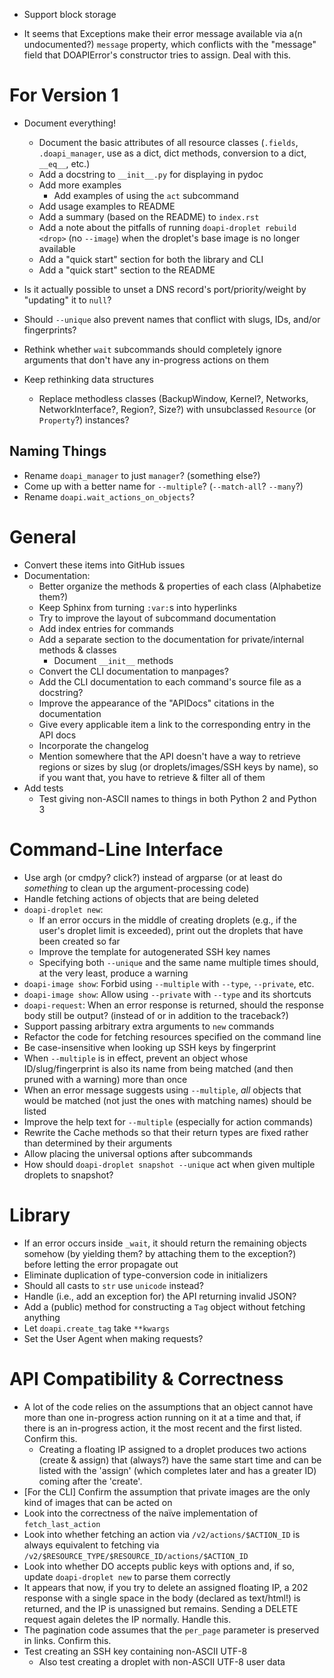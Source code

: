 - Support block storage

- It seems that Exceptions make their error message available via a(n
  undocumented?) `message` property, which conflicts with the "message" field
  that DOAPIError's constructor tries to assign.  Deal with this.

For Version 1
=============
- Document everything!
    - Document the basic attributes of all resource classes (`.fields`,
      `.doapi_manager`, use as a dict, dict methods, conversion to a dict,
      `__eq__`, etc.)
    - Add a docstring to `__init__.py` for displaying in pydoc
    - Add more examples
        - Add examples of using the `act` subcommand
    - Add usage examples to README
    - Add a summary (based on the README) to `index.rst`
    - Add a note about the pitfalls of running `doapi-droplet rebuild <drop>`
      (no `--image`) when the droplet's base image is no longer available
    - Add a "quick start" section for both the library and CLI
    - Add a "quick start" section to the README
- Is it actually possible to unset a DNS record's port/priority/weight by
  "updating" it to `null`?
- Should `--unique` also prevent names that conflict with slugs, IDs, and/or
  fingerprints?
- Rethink whether `wait` subcommands should completely ignore arguments that
  don't have any in-progress actions on them

- Keep rethinking data structures
    - Replace methodless classes (BackupWindow, Kernel?, Networks,
      NetworkInterface?, Region?, Size?) with unsubclassed `Resource` (or
      `Property`?) instances?

Naming Things
-------------
- Rename `doapi_manager` to just `manager`? (something else?)
- Come up with a better name for `--multiple`? (`--match-all`? `--many`?)
- Rename `doapi.wait_actions_on_objects`?


General
=======
- Convert these items into GitHub issues
- Documentation:
    - Better organize the methods & properties of each class (Alphabetize them?)
    - Keep Sphinx from turning `:var:`s into hyperlinks
    - Try to improve the layout of subcommand documentation
    - Add index entries for commands
    - Add a separate section to the documentation for private/internal methods
      & classes
        - Document `__init__` methods
    - Convert the CLI documentation to manpages?
    - Add the CLI documentation to each command's source file as a docstring?
    - Improve the appearance of the "APIDocs" citations in the documentation
    - Give every applicable item a link to the corresponding entry in the API
      docs
    - Incorporate the changelog
    - Mention somewhere that the API doesn't have a way to retrieve regions or
      sizes by slug (or droplets/images/SSH keys by name), so if you want that,
      you have to retrieve & filter all of them
- Add tests
    - Test giving non-ASCII names to things in both Python 2 and Python 3


Command-Line Interface
======================
- Use argh (or cmdpy? click?) instead of argparse (or at least do _something_
  to clean up the argument-processing code)
- Handle fetching actions of objects that are being deleted
- `doapi-droplet new`:
    - If an error occurs in the middle of creating droplets (e.g., if the
      user's droplet limit is exceeded), print out the droplets that have been
      created so far
    - Improve the template for autogenerated SSH key names
    - Specifying both `--unique` and the same name multiple times should, at
      the very least, produce a warning
- `doapi-image show`: Forbid using `--multiple` with `--type`, `--private`,
  etc.
- `doapi-image show`: Allow using `--private` with `--type` and its shortcuts
- `doapi-request`: When an error response is returned, should the response body
  still be output? (instead of or in addition to the traceback?)
- Support passing arbitrary extra arguments to `new` commands
- Refactor the code for fetching resources specified on the command line
- Be case-insensitive when looking up SSH keys by fingerprint
- When `--multiple` is in effect, prevent an object whose ID/slug/fingerprint
  is also its name from being matched (and then pruned with a warning) more
  than once
- When an error message suggests using `--multiple`, *all* objects that would
  be matched (not just the ones with matching names) should be listed
- Improve the help text for `--multiple` (especially for action commands)
- Rewrite the Cache methods so that their return types are fixed rather than
  determined by their arguments
- Allow placing the universal options after subcommands
- How should `doapi-droplet snapshot --unique` act when given multiple droplets
  to snapshot?


Library
=======
- If an error occurs inside `_wait`, it should return the remaining objects
  somehow (by yielding them? by attaching them to the exception?) before
  letting the error propagate out
- Eliminate duplication of type-conversion code in initializers
- Should all casts to `str` use `unicode` instead?
- Handle (i.e., add an exception for) the API returning invalid JSON?
- Add a (public) method for constructing a `Tag` object without fetching
  anything
- Let `doapi.create_tag` take `**kwargs`
- Set the User Agent when making requests?


API Compatibility & Correctness
===============================
- A lot of the code relies on the assumptions that an object cannot have more
  than one in-progress action running on it at a time and that, if there is an
  in-progress action, it the most recent and the first listed.  Confirm this.
    - Creating a floating IP assigned to a droplet produces two actions (create
      & assign) that (always?) have the same start time and can be listed with
      the 'assign' (which completes later and has a greater ID) coming after
      the 'create'.
- [For the CLI] Confirm the assumption that private images are the only kind of
  images that can be acted on
- Look into the correctness of the naïve implementation of `fetch_last_action`
- Look into whether fetching an action via `/v2/actions/$ACTION_ID` is always
  equivalent to fetching via
  `/v2/$RESOURCE_TYPE/$RESOURCE_ID/actions/$ACTION_ID`
- Look into whether DO accepts public keys with options and, if so, update
  `doapi-droplet new` to parse them correctly
- It appears that now, if you try to delete an assigned floating IP, a 202
  response with a single space in the body (declared as text/html!) is
  returned, and the IP is unassigned but remains.  Sending a DELETE request
  again deletes the IP normally.  Handle this.
- The pagination code assumes that the `per_page` parameter is preserved in
  links.  Confirm this.
- Test creating an SSH key containing non-ASCII UTF-8
    - Also test creating a droplet with non-ASCII UTF-8 user data
